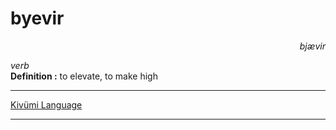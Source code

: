 
# byevir

<div align="right"><i>bjævir</i></div>

*verb*  
**Definition :** to elevate, to make high  

---

[Kivümi Language](../README.md)

---
